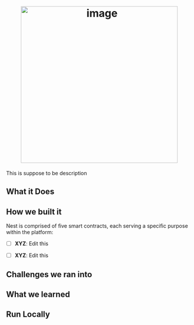 
<h1 style="text-align:center;" align="center"><img width="425" alt="image" src="https://github.com/Nest-Private-Web3-Communities/.github/assets/96080203/20cb224a-2e23-4f53-accd-49e009f47b79">
</h4>
<p>This is suppose to be description</p>

## What it Does

## How we built it

Nest is comprised of five smart contracts, each serving a specific purpose within the platform:

- [ ] **XYZ**:  Edit this

- [ ] **XYZ**: Edit this 

## Challenges we ran into

## What we learned 

## Run Locally

